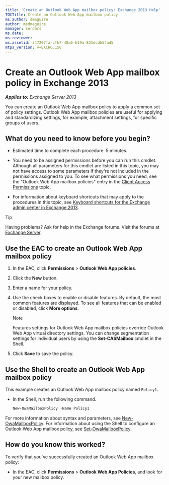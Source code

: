 ```yaml
---
title: 'Create an Outlook Web App mailbox policy: Exchange 2013 Help'
TOCTitle: Create an Outlook Web App mailbox policy
ms.author: dmaguire
author: msdmaguire
manager: serdars
ms.date: 
ms.reviewer: 
ms.assetid: 347207fa-cfb7-40a6-b19a-831dcdb54ad5
mtps_version: v=EXCHG.150
---
```


# Create an Outlook Web App mailbox policy in Exchange 2013

_**Applies to:** Exchange Server 2013_

You can create an Outlook Web App mailbox policy to apply a common set of policy settings. Outlook Web App mailbox policies are useful for applying and standardizing settings, for example, attachment settings, for specific groups of users.

## What do you need to know before you begin?

- Estimated time to complete each procedure: 5 minutes.

- You need to be assigned permissions before you can run this cmdlet. Although all parameters for this cmdlet are listed in this topic, you may not have access to some parameters if they're not included in the permissions assigned to you. To see what permissions you need, see the "Outlook Web App mailbox policies" entry in the [Client Access Permissions](http://technet.microsoft.com/library/57eca42a-5a7f-4c65-89f0-7a84f2dbea19.aspx) topic.

- For information about keyboard shortcuts that may apply to the procedures in this topic, see [Keyboard shortcuts for the Exchange admin center in Exchange 2013](keyboard-shortcuts-in-the-exchange-admin-center-2013-help.md).

> [!TIP]
> Having problems? Ask for help in the Exchange forums. Visit the forums at [Exchange Server](https://go.microsoft.com/fwlink/p/?linkId=60612).

## Use the EAC to create an Outlook Web App mailbox policy

1. In the EAC, click **Permissions** \> **Outlook Web App policies**.

2. Click the **New** button.

3. Enter a name for your policy.

4. Use the check boxes to enable or disable features. By default, the most common features are displayed. To see all features that can be enabled or disabled, click **More options**.

    > [!NOTE]
    > Features settings for Outlook Web App mailbox policies override Outlook Web App virtual directory settings. You can change segmentation settings for individual users by using the **Set-CASMailbox** cmdlet in the Shell.

5. Click **Save** to save the policy.

## Use the Shell to create an Outlook Web App mailbox policy

This example creates an Outlook Web App mailbox policy named `Policy1`.

- In the Shell, run the following command.

  ```powershell
  New-OwaMailboxPolicy -Name Policy1
  ```

For more information about syntax and parameters, see [New-OwaMailboxPolicy](http://technet.microsoft.com/library/b2e46c22-7e99-4d04-b5ef-81ef64bf7445.aspx). For information about using the Shell to configure an Outlook Web App mailbox policy, see [Set-OwaMailboxPolicy](http://technet.microsoft.com/library/530166f7-ab42-4609-ba73-9b5a39b567be.aspx).

## How do you know this worked?

To verify that you've successfully created an Outlook Web App mailbox policy:

- In the EAC, click **Permissions** \> **Outlook Web App Policies**, and look for your new mailbox policy.
